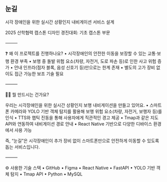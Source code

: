 ## 눈길

시각 장애인을 위한 실시간 상황인지 내비게이션 서비스 설계

2025 산학협력 캡스톤 디자인 경진대회: 기초 캡스톤 부문

⸻

❓ 왜 이 프로젝트를 진행하나요?
	•	시각장애인의 안전한 이동을 보장할 수 있는 교통·보행 환경 부족
	•	보행 중 돌발 위험 요소(차량, 자전거, 도로 파손 등)로 인한 사고 위험 증가
	•	안내 인프라(점자 블록, 음성 신호기 등)만으로는 한계 존재
	•	별도의 고가 장비 없이도 접근 가능한 보조 기술 필요

⸻

👩‍💻 뭘 만드시는 건가요?

우리는 시각장애인을 위한 실시간 상황인지 보행 내비게이션을 만들고 있어요.
	•	스마트폰 카메라와 YOLO 기반 객체 탐지를 활용해 보행 위험 요소(차량, 자전거, 보행자 등)를 인식
	•	TTS와 햅틱 진동을 통해 사용자에게 직관적인 경고 제공
	•	Tmap과 같은 지도 API와 연동하여 내비게이션 경로 안내
	•	React Native 기반으로 다양한 디바이스 환경에서 사용 가능

즉, “눈길”은 시각장애인이 추가 장비 없이 스마트폰만으로 안전하게 이동할 수 있도록 돕는 서비스입니다.

⸻

⚙️ 사용한 기술 스택
	•	GitHub
	•	Figma
	•	React Native
	•	FastAPI
	•	YOLO 기반 객체 탐지
	•	Tmap API
	•	Python
	•	MySQL
